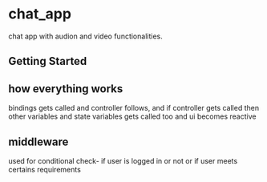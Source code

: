 # chat_app

chat app with audion and video functionalities.

## Getting Started

## how everything works

bindings gets called and controller follows, and if controller gets called then other variables and state variables gets called too and ui becomes reactive

## middleware

used for conditional check- if user is logged in or not or if user meets certains requirements
